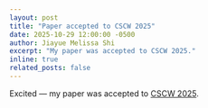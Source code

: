 ```yaml
---
layout: post
title: "Paper accepted to CSCW 2025"
date: 2025-10-29 12:00:00 -0500
author: Jiayue Melissa Shi
excerpt: "My paper was accepted to CSCW 2025."
inline: true
related_posts: false
---
```


Excited — my paper was accepted to [CSCW 2025](https://cscw.acm.org/2025/).